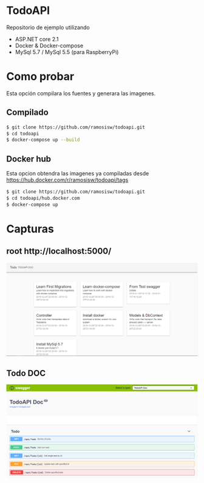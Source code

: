 # TodoAPI

Repositorio de ejemplo utilizando 
* ASP.NET core 2.1
* Docker & Docker-compose
* MySql 5.7 / MySql 5.5 (para RaspberryPi)

# Como probar
Esta opción compilara los fuentes y generara las imagenes.

## Compilado
```sh
$ git clone https://github.com/ramosisw/todoapi.git
$ cd todoapi
$ docker-compose up --build
```

## Docker hub
Esta opcion obtendra las imagenes ya compiladas desde https://hub.docker.com/r/ramosisw/todoapi/tags

```sh
$ git clone https://github.com/ramosisw/todoapi.git
$ cd todoapi/hub.docker.com
$ docker-compose up
```


# Capturas

## root http://localhost:5000/
![TodoItems](https://raw.githubusercontent.com/ramosisw/todoapi/master/screeenshots/todoItems.PNG)

## Todo DOC
![TodoDOC](https://raw.githubusercontent.com/ramosisw/todoapi/master/screeenshots/swagger_doc.PNG)
